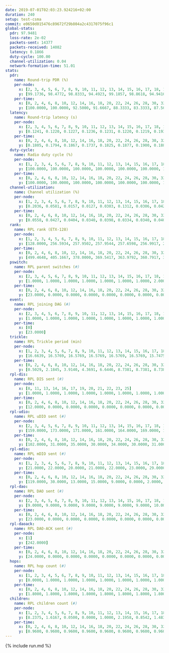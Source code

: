 ```yaml
---
date: 2019-07-01T02:03:23.924216+02:00
duration: 240
setup: test-csma
commit: e0650d015476c89672f29b804a2c4317075f96c1
global-stats:
  pdr: 97.9481
  loss-rate: 2e-02
  packets-sent: 14377
  packets-received: 14082
  latency: 0.1866
  duty-cycle: 100.00
  channel-utilization: 0.04
  network-formation-time: 51.01
stats:
  pdr:
    name: Round-trip PDR (%)
    per-node:
      x: [2, 3, 4, 5, 6, 7, 8, 9, 10, 11, 12, 13, 14, 15, 16, 17, 18, 19, 20, 21, 22, 23, 24, 25]
      y: [99.1736, 98.4772, 98.8333, 94.4923, 99.1857, 98.8618, 94.9410, 96.9492, 96.7960, 94.8187, 98.8599, 94.3615, 95.4323, 98.7889, 99.2188, 99.3620, 99.3209, 98.2935, 98.2993, 99.1394, 98.8095, 99.6604, 99.0521, 99.3186]
    per-time:
      x: [0, 2, 4, 6, 8, 10, 12, 14, 16, 18, 20, 22, 24, 26, 28, 30, 32, 34, 36, 38, 40, 42, 44, 46, 48, 50, 52, 54, 56, 58, 60, 62, 64, 66, 68, 70, 72, 74, 76, 78, 80, 82, 84, 86, 88, 90, 92, 94, 96, 98, 100, 102, 104, 106, 108, 110, 112, 114, 116, 118, 120, 122, 124, 126, 128, 130, 132, 134, 136, 138, 140, 142, 144, 146, 148, 150, 152, 154, 156, 158, 160, 162, 164, 166, 168, 170, 172, 174, 176, 178, 180, 182, 184, 186, 188, 190, 192, 194, 196, 198, 200, 202, 204, 206, 208, 210, 212, 214, 216, 218, 220, 222, 224, 226, 228, 230, 232, 234, 236, 238, 240]
      y: [100.0000, 100.0000, 92.5000, 91.6667, 88.3333, 83.3333, 87.5000, 92.5000, 94.1667, 95.8333, 93.3333, 95.8333, 95.8333, 97.5000, 92.5000, 90.8333, 94.1667, 88.3333, 90.0000, 90.0000, 93.3333, 93.3333, 87.5000, 90.8333, 80.8333, 89.1667, 90.8333, 86.6667, 92.5000, 99.1667, 99.1667, 100.0000, 100.0000, 100.0000, 100.0000, 100.0000, 100.0000, 100.0000, 100.0000, 100.0000, 100.0000, 100.0000, 100.0000, 100.0000, 100.0000, 100.0000, 100.0000, 100.0000, 100.0000, 100.0000, 100.0000, 100.0000, 100.0000, 100.0000, 100.0000, 100.0000, 100.0000, 100.0000, 100.0000, 100.0000, 100.0000, 99.1667, 100.0000, 100.0000, 100.0000, 100.0000, 100.0000, 100.0000, 100.0000, 100.0000, 99.1667, 100.0000, 100.0000, 100.0000, 100.0000, 100.0000, 100.0000, 100.0000, 100.0000, 100.0000, 100.0000, 99.1667, 100.0000, 100.0000, 100.0000, 100.0000, 100.0000, 99.1667, 100.0000, 100.0000, 100.0000, 100.0000, 100.0000, 100.0000, 100.0000, 100.0000, 100.0000, 100.0000, 100.0000, 100.0000, 100.0000, 100.0000, 100.0000, 100.0000, 100.0000, 100.0000, 100.0000, 100.0000, 100.0000, 100.0000, 100.0000, 100.0000, 100.0000, 100.0000, 100.0000, 100.0000, 100.0000, 100.0000, 100.0000, 100.0000, null]
  latency:
    name: Round-trip latency (s)
    per-node:
      x: [2, 3, 4, 5, 6, 7, 8, 9, 10, 11, 12, 13, 14, 15, 16, 17, 18, 19, 20, 21, 22, 23, 24, 25]
      y: [0.1241, 0.1220, 0.1227, 0.1236, 0.1231, 0.1220, 0.1219, 0.1931, 0.1737, 0.1948, 0.1220, 0.1887, 0.1908, 0.1935, 0.1946, 0.1897, 0.1900, 0.1946, 0.2685, 0.2642, 0.2662, 0.2669, 0.2637, 0.2654]
    per-time:
      x: [0, 2, 4, 6, 8, 10, 12, 14, 16, 18, 20, 22, 24, 26, 28, 30, 32, 34, 36, 38, 40, 42, 44, 46, 48, 50, 52, 54, 56, 58, 60, 62, 64, 66, 68, 70, 72, 74, 76, 78, 80, 82, 84, 86, 88, 90, 92, 94, 96, 98, 100, 102, 104, 106, 108, 110, 112, 114, 116, 118, 120, 122, 124, 126, 128, 130, 132, 134, 136, 138, 140, 142, 144, 146, 148, 150, 152, 154, 156, 158, 160, 162, 164, 166, 168, 170, 172, 174, 176, 178, 180, 182, 184, 186, 188, 190, 192, 194, 196, 198, 200, 202, 204, 206, 208, 210, 212, 214, 216, 218, 220, 222, 224, 226, 228, 230, 232, 234, 236, 238, 240]
      y: [0.1805, 0.1794, 0.1867, 0.1737, 0.1825, 0.1877, 0.1900, 0.1884, 0.1875, 0.1749, 0.1844, 0.1742, 0.1781, 0.1834, 0.1859, 0.1730, 0.1844, 0.1772, 0.1723, 0.1811, 0.1794, 0.1837, 0.1881, 0.1794, 0.1809, 0.1901, 0.1843, 0.1896, 0.1988, 0.1905, 0.1905, 0.2004, 0.1854, 0.1920, 0.1840, 0.1889, 0.1901, 0.1843, 0.1814, 0.1819, 0.1871, 0.1877, 0.1870, 0.1807, 0.1922, 0.1884, 0.1832, 0.1869, 0.1812, 0.1897, 0.1932, 0.1896, 0.1732, 0.1886, 0.1823, 0.1837, 0.1858, 0.1892, 0.1946, 0.1902, 0.1805, 0.1791, 0.1951, 0.1811, 0.1892, 0.1857, 0.1910, 0.1798, 0.2011, 0.1836, 0.1887, 0.1813, 0.1949, 0.1841, 0.1972, 0.1917, 0.1945, 0.1875, 0.1875, 0.1882, 0.1894, 0.1751, 0.1941, 0.1999, 0.2008, 0.1854, 0.1965, 0.1822, 0.1963, 0.1912, 0.1928, 0.1957, 0.1880, 0.1814, 0.1840, 0.1860, 0.1761, 0.1889, 0.1903, 0.1905, 0.1809, 0.1888, 0.1792, 0.1923, 0.1938, 0.1858, 0.2063, 0.1921, 0.1864, 0.1805, 0.1739, 0.1744, 0.1921, 0.1878, 0.1898, 0.1869, 0.1956, 0.1858, 0.1831, 0.1824, null]
  duty-cycle:
    name: Radio duty cycle (%)
    per-node:
      x: [1, 2, 3, 4, 5, 6, 7, 8, 9, 10, 11, 12, 13, 14, 15, 16, 17, 18, 19, 20, 21, 22, 23, 25]
      y: [100.0000, 100.0000, 100.0000, 100.0000, 100.0000, 100.0000, 100.0000, 100.0000, 100.0000, 100.0000, 100.0000, 100.0000, 100.0000, 100.0000, 100.0000, 100.0000, 100.0000, 100.0000, 100.0000, 100.0000, 100.0000, 100.0000, 100.0000, 100.0000]
    per-time:
      x: [0, 2, 4, 6, 8, 10, 12, 14, 16, 18, 20, 22, 24, 26, 28, 30, 32, 34, 36, 38, 40, 42, 44, 46, 48, 50, 52, 54, 56, 58, 60, 62, 64, 66, 68, 70, 72, 74, 76, 78, 80, 82, 84, 86, 88, 90, 92, 94, 96, 98, 100, 102, 104, 106, 108, 110, 112, 114, 116, 118, 120, 122, 124, 126, 128, 130, 132, 134, 136, 138, 140, 142, 144, 146, 148, 150, 152, 154, 156, 158, 160, 162, 164, 166, 168, 170, 172, 174, 176, 178, 180, 182, 184, 186, 188, 190, 192, 194, 196, 198, 200, 202, 204, 206, 208, 210, 212, 214, 216, 218, 220, 222, 224, 226, 228, 230, 232, 234, 236, 238]
      y: [100.0000, 100.0000, 100.0000, 100.0000, 100.0000, 100.0000, 100.0000, 100.0000, 100.0000, 100.0000, 100.0000, 100.0000, 100.0000, 100.0000, 100.0000, 100.0000, 100.0000, 100.0000, 100.0000, 100.0000, 100.0000, 100.0000, 100.0000, 100.0000, 100.0000, 100.0000, 100.0000, 100.0000, 100.0000, 100.0000, 100.0000, 100.0000, 100.0000, 100.0000, 100.0000, 100.0000, 100.0000, 100.0000, 100.0000, 100.0000, 100.0000, 100.0000, 100.0000, 100.0000, 100.0000, 100.0000, 100.0000, 100.0000, 100.0000, 100.0000, 100.0000, 100.0000, 100.0000, 100.0000, 100.0000, 100.0000, 100.0000, 100.0000, 100.0000, 100.0000, 100.0000, 100.0000, 100.0000, 100.0000, 100.0000, 100.0000, 100.0000, 100.0000, 100.0000, 100.0000, 100.0000, 100.0000, 100.0000, 100.0000, 100.0000, 100.0000, 100.0000, 100.0000, 100.0000, 100.0000, 100.0000, 100.0000, 100.0000, 100.0000, 100.0000, 100.0000, 100.0000, 100.0000, 100.0000, 100.0000, 100.0000, 100.0000, 100.0000, 100.0000, 100.0000, 100.0000, 100.0000, 100.0000, 100.0000, 100.0000, 100.0000, 100.0000, 100.0000, 100.0000, 100.0000, 100.0000, 100.0000, 100.0000, 100.0000, 100.0000, 100.0000, 100.0000, 100.0000, 100.0000, 100.0000, 100.0000, 100.0000, 100.0000, 100.0000, 100.0000]
  channel-utilization:
    name: Channel utilization (%)
    per-node:
      x: [1, 2, 3, 4, 5, 6, 7, 8, 9, 10, 11, 12, 13, 14, 15, 16, 17, 18, 19, 20, 21, 22, 23, 25]
      y: [0.2036, 0.0581, 0.0157, 0.0127, 0.0303, 0.1312, 0.0306, 0.0424, 0.0138, 0.0272, 0.0149, 0.0729, 0.0141, 0.0142, 0.0178, 0.0284, 0.0269, 0.0882, 0.0435, 0.0134, 0.0137, 0.0142, 0.0144, 0.0137]
    per-time:
      x: [0, 2, 4, 6, 8, 10, 12, 14, 16, 18, 20, 22, 24, 26, 28, 30, 32, 34, 36, 38, 40, 42, 44, 46, 48, 50, 52, 54, 56, 58, 60, 62, 64, 66, 68, 70, 72, 74, 76, 78, 80, 82, 84, 86, 88, 90, 92, 94, 96, 98, 100, 102, 104, 106, 108, 110, 112, 114, 116, 118, 120, 122, 124, 126, 128, 130, 132, 134, 136, 138, 140, 142, 144, 146, 148, 150, 152, 154, 156, 158, 160, 162, 164, 166, 168, 170, 172, 174, 176, 178, 180, 182, 184, 186, 188, 190, 192, 194, 196, 198, 200, 202, 204, 206, 208, 210, 212, 214, 216, 218, 220, 222, 224, 226, 228, 230, 232, 234, 236, 238]
      y: [0.0558, 0.0427, 0.0404, 0.0340, 0.0398, 0.0334, 0.0340, 0.0403, 0.0374, 0.0349, 0.0369, 0.0356, 0.0381, 0.0393, 0.0451, 0.0354, 0.0342, 0.0383, 0.0323, 0.0347, 0.0331, 0.0363, 0.0360, 0.0366, 0.0289, 0.0371, 0.0359, 0.0335, 0.0503, 0.0448, 0.0406, 0.0393, 0.0454, 0.0387, 0.0395, 0.0378, 0.0404, 0.0394, 0.0404, 0.0408, 0.0399, 0.0387, 0.0426, 0.0448, 0.0418, 0.0398, 0.0409, 0.0388, 0.0421, 0.0393, 0.0430, 0.0408, 0.0390, 0.0389, 0.0399, 0.0416, 0.0397, 0.0455, 0.0407, 0.0416, 0.0405, 0.0390, 0.0392, 0.0405, 0.0379, 0.0407, 0.0397, 0.0415, 0.0405, 0.0400, 0.0392, 0.0431, 0.0365, 0.0399, 0.0408, 0.0414, 0.0419, 0.0419, 0.0374, 0.0404, 0.0398, 0.0383, 0.0370, 0.0436, 0.0428, 0.0419, 0.0427, 0.0396, 0.0412, 0.0393, 0.0391, 0.0386, 0.0405, 0.0417, 0.0408, 0.0416, 0.0380, 0.0389, 0.0421, 0.0439, 0.0407, 0.0380, 0.0402, 0.0414, 0.0419, 0.0400, 0.0429, 0.0439, 0.0398, 0.0387, 0.0380, 0.0338, 0.0413, 0.0417, 0.0463, 0.0410, 0.0385, 0.0418, 0.0382, 0.0427]
  rank:
    name: RPL rank (ETX-128)
    per-node:
      x: [1, 2, 3, 4, 5, 6, 7, 8, 9, 10, 11, 12, 13, 14, 15, 16, 17, 18, 19, 20, 21, 22, 23, 25]
      y: [128.0000, 256.5934, 257.9502, 257.9544, 257.6598, 256.9917, 258.2739, 257.7759, 391.5992, 622.6790, 394.0041, 257.5851, 388.5394, 660.9835, 395.1148, 392.5643, 390.4280, 396.3983, 402.0498, 523.3226, 525.5645, 529.8740, 538.0124, 526.9754]
    per-time:
      x: [0, 2, 4, 6, 8, 10, 12, 14, 16, 18, 20, 22, 24, 26, 28, 30, 32, 34, 36, 38, 40, 42, 44, 46, 48, 50, 52, 54, 56, 58, 60, 62, 64, 66, 68, 70, 72, 74, 76, 78, 80, 82, 84, 86, 88, 90, 92, 94, 96, 98, 100, 102, 104, 106, 108, 110, 112, 114, 116, 118, 120, 122, 124, 126, 128, 130, 132, 134, 136, 138, 140, 142, 144, 146, 148, 150, 152, 154, 156, 158, 160, 162, 164, 166, 168, 170, 172, 174, 176, 178, 180, 182, 184, 186, 188, 190, 192, 194, 196, 198, 200, 202, 204, 206, 208, 210, 212, 214, 216, 218, 220, 222, 224, 226, 228, 230, 232, 234, 236, 238]
      y: [499.4648, 405.1667, 378.0000, 369.5417, 363.9792, 360.7917, 358.7083, 357.9167, 358.9792, 359.4583, 359.7083, 358.9583, 358.4375, 357.8542, 357.0625, 357.2083, 357.6667, 358.8333, 358.0833, 357.4792, 357.1042, 357.3125, 356.9583, 357.1250, 357.7292, 357.6875, 358.5510, 356.5000, 2876.0000, 374.6667, 374.3125, 372.8125, 372.8125, 369.1600, 363.7292, 362.0000, 363.0625, 362.2708, 361.4167, 364.0833, 364.6667, 365.6122, 362.1042, 361.2292, 360.6250, 360.2500, 361.7500, 361.6458, 364.1429, 360.5625, 359.8750, 360.2500, 360.8980, 360.3125, 360.2708, 360.5000, 360.2708, 360.1250, 359.4167, 359.5833, 362.2500, 361.9792, 362.8333, 361.7917, 360.7917, 366.9200, 361.3333, 361.5208, 360.6458, 358.8750, 358.6667, 359.3750, 359.2500, 358.8125, 358.7917, 360.3333, 367.1200, 360.5833, 360.1458, 360.7083, 364.6122, 360.6735, 361.3333, 367.0800, 366.8800, 359.8958, 361.2083, 360.4167, 364.8333, 366.3958, 365.4583, 366.3125, 366.2917, 372.5490, 366.4286, 363.8958, 363.1458, 363.3125, 365.0000, 371.5600, 362.8125, 362.6458, 362.4583, 361.6939, 362.0625, 362.3333, 362.3333, 363.7917, 363.3125, 362.8958, 362.5625, 366.6800, 362.2500, 361.8542, 362.8333, 362.8750, 363.0625, 362.8980, 365.8776, 369.7059]
  pswitch:
    name: RPL parent switches (#)
    per-node:
      x: [2, 3, 4, 5, 6, 7, 8, 9, 10, 11, 12, 13, 14, 15, 16, 17, 18, 19, 20, 21, 22, 23, 25]
      y: [1.0000, 1.0000, 1.0000, 1.0000, 1.0000, 1.0000, 1.0000, 2.0000, 2.0000, 2.0000, 1.0000, 1.0000, 2.0000, 4.0000, 1.0000, 3.0000, 1.0000, 1.0000, 8.0000, 8.0000, 6.0000, 2.0000, 4.0000]
    per-time:
      x: [0, 2, 4, 6, 8, 10, 12, 14, 16, 18, 20, 22, 24, 26, 28, 30, 32, 34, 36, 38, 40, 42, 44, 46, 48, 50, 52, 54, 56, 58, 60, 62, 64, 66, 68, 70, 72, 74, 76, 78, 80, 82, 84, 86, 88, 90, 92, 94, 96, 98, 100, 102, 104, 106, 108, 110, 112, 114, 116, 118, 120, 122, 124, 126, 128, 130, 132, 134, 136, 138, 140, 142, 144, 146, 148, 150, 152, 154, 156, 158, 160, 162, 164, 166, 168, 170, 172, 174, 176, 178, 180, 182, 184, 186, 188, 190, 192, 194, 196, 198, 200, 202, 204, 206, 208, 210, 212, 214, 216, 218, 220, 222, 224, 226, 228, 230, 232, 234, 236, 238]
      y: [23.0000, 0.0000, 0.0000, 0.0000, 0.0000, 0.0000, 0.0000, 0.0000, 0.0000, 0.0000, 0.0000, 0.0000, 0.0000, 0.0000, 0.0000, 0.0000, 0.0000, 0.0000, 0.0000, 0.0000, 0.0000, 0.0000, 0.0000, 0.0000, 0.0000, 0.0000, 1.0000, 0.0000, 2.0000, 0.0000, 0.0000, 0.0000, 0.0000, 2.0000, 0.0000, 0.0000, 0.0000, 0.0000, 0.0000, 0.0000, 0.0000, 1.0000, 0.0000, 0.0000, 0.0000, 0.0000, 0.0000, 0.0000, 1.0000, 0.0000, 0.0000, 0.0000, 1.0000, 0.0000, 0.0000, 0.0000, 0.0000, 0.0000, 0.0000, 0.0000, 0.0000, 0.0000, 0.0000, 0.0000, 0.0000, 2.0000, 0.0000, 0.0000, 0.0000, 0.0000, 0.0000, 0.0000, 0.0000, 0.0000, 0.0000, 0.0000, 2.0000, 0.0000, 0.0000, 0.0000, 1.0000, 1.0000, 0.0000, 2.0000, 2.0000, 0.0000, 0.0000, 0.0000, 0.0000, 0.0000, 0.0000, 0.0000, 0.0000, 3.0000, 1.0000, 0.0000, 0.0000, 0.0000, 0.0000, 2.0000, 0.0000, 0.0000, 0.0000, 1.0000, 0.0000, 0.0000, 0.0000, 0.0000, 0.0000, 0.0000, 0.0000, 2.0000, 0.0000, 0.0000, 0.0000, 0.0000, 0.0000, 1.0000, 1.0000, 3.0000]
  event:
    name: RPL joining DAG (#)
    per-node:
      x: [2, 3, 4, 5, 6, 7, 8, 9, 10, 11, 12, 13, 14, 15, 16, 17, 18, 19, 20, 21, 22, 23, 25]
      y: [1.0000, 1.0000, 1.0000, 1.0000, 1.0000, 1.0000, 1.0000, 1.0000, 1.0000, 1.0000, 1.0000, 1.0000, 1.0000, 1.0000, 1.0000, 1.0000, 1.0000, 1.0000, 1.0000, 1.0000, 1.0000, 1.0000, 1.0000]
    per-time:
      x: [0]
      y: [23.0000]
  trickle:
    name: RPL Trickle period (min)
    per-node:
      x: [1, 2, 3, 4, 5, 6, 7, 8, 9, 10, 11, 12, 13, 14, 15, 16, 17, 18, 19, 20, 21, 22, 23, 25]
      y: [16.6639, 16.5769, 16.5769, 16.5769, 16.5769, 16.5769, 15.7475, 15.7475, 15.7185, 15.7258, 15.6824, 15.7486, 15.7475, 15.7258, 15.7251, 15.7022, 15.7179, 15.7022, 15.7022, 16.5566, 16.5566, 16.5491, 16.5344, 16.5415]
    per-time:
      x: [0, 2, 4, 6, 8, 10, 12, 14, 16, 18, 20, 22, 24, 26, 28, 30, 32, 34, 36, 38, 40, 42, 44, 46, 48, 50, 52, 54, 56, 58, 60, 62, 64, 66, 68, 70, 72, 74, 76, 78, 80, 82, 84, 86, 88, 90, 92, 94, 96, 98, 100, 102, 104, 106, 108, 110, 112, 114, 116, 118, 120, 122, 124, 126, 128, 130, 132, 134, 136, 138, 140, 142, 144, 146, 148, 150, 152, 154, 156, 158, 160, 162, 164, 166, 168, 170, 172, 174, 176, 178, 180, 182, 184, 186, 188, 190, 192, 194, 196, 198, 200, 202, 204, 206, 208, 210, 212, 214, 216, 218, 220, 222, 224, 226, 228, 230, 232, 234, 236, 238]
      y: [0.5029, 2.1845, 3.9140, 4.3691, 6.6446, 8.7381, 8.7381, 8.7381, 11.1047, 17.4763, 17.4763, 17.4763, 17.4763, 17.4763, 17.4763, 17.4763, 17.4763, 17.4763, 17.4763, 17.4763, 17.4763, 17.4763, 17.4763, 17.4763, 17.4763, 17.4763, 17.4763, 17.4763, 13.1860, 8.8974, 9.7849, 10.3765, 10.3765, 12.5829, 12.7431, 12.7431, 12.7431, 17.1122, 17.4763, 17.4763, 17.4763, 17.4763, 17.4763, 17.4763, 17.4763, 17.4763, 17.4763, 17.4763, 17.4763, 17.4763, 17.4763, 17.4763, 17.4763, 17.4763, 17.4763, 17.4763, 17.4763, 17.4763, 17.4763, 17.4763, 17.4763, 17.4763, 17.4763, 17.4763, 17.4763, 17.4763, 17.4763, 17.4763, 17.4763, 17.4763, 17.4763, 17.4763, 17.4763, 17.4763, 17.4763, 17.4763, 17.4763, 17.4763, 17.4763, 17.4763, 17.4763, 17.4763, 17.4763, 17.4763, 17.4763, 17.4763, 17.4763, 17.4763, 17.4763, 17.4763, 17.4763, 17.4763, 17.4763, 17.4763, 17.4763, 17.4763, 17.4763, 17.4763, 17.4763, 17.4763, 17.4763, 17.4763, 17.4763, 17.4763, 17.4763, 17.4763, 17.4763, 17.4763, 17.4763, 17.4763, 17.4763, 17.4763, 17.4763, 17.4763, 17.4763, 17.4763, 17.4763, 17.4763, 17.4763, 17.4763]
  rpl-dis:
    name: RPL DIS sent (#)
    per-node:
      x: [8, 11, 13, 14, 16, 17, 19, 20, 21, 22, 23, 25]
      y: [1.0000, 1.0000, 1.0000, 1.0000, 1.0000, 1.0000, 1.0000, 1.0000, 2.0000, 1.0000, 1.0000, 1.0000]
    per-time:
      x: [0, 2, 4, 6, 8, 10, 12, 14, 16, 18, 20, 22, 24, 26, 28, 30, 32, 34, 36, 38, 40, 42, 44, 46, 48, 50, 52, 54, 56]
      y: [12.0000, 0.0000, 0.0000, 0.0000, 0.0000, 0.0000, 0.0000, 0.0000, 0.0000, 0.0000, 0.0000, 0.0000, 0.0000, 0.0000, 0.0000, 0.0000, 0.0000, 0.0000, 0.0000, 0.0000, 0.0000, 0.0000, 0.0000, 0.0000, 0.0000, 0.0000, 0.0000, 0.0000, 1.0000]
  rpl-udio:
    name: RPL uDIO sent (#)
    per-node:
      x: [2, 3, 4, 5, 6, 7, 8, 9, 10, 11, 12, 13, 14, 15, 16, 17, 18, 19, 20, 21, 22, 23, 25]
      y: [159.0000, 173.0000, 171.0000, 161.0000, 164.0000, 169.0000, 164.0000, 173.0000, 170.0000, 164.0000, 157.0000, 169.0000, 165.0000, 172.0000, 165.0000, 170.0000, 134.0000, 169.0000, 165.0000, 169.0000, 169.0000, 159.0000, 166.0000]
    per-time:
      x: [0, 2, 4, 6, 8, 10, 12, 14, 16, 18, 20, 22, 24, 26, 28, 30, 32, 34, 36, 38, 40, 42, 44, 46, 48, 50, 52, 54, 56, 58, 60, 62, 64, 66, 68, 70, 72, 74, 76, 78, 80, 82, 84, 86, 88, 90, 92, 94, 96, 98, 100, 102, 104, 106, 108, 110, 112, 114, 116, 118, 120, 122, 124, 126, 128, 130, 132, 134, 136, 138, 140, 142, 144, 146, 148, 150, 152, 154, 156, 158, 160, 162, 164, 166, 168, 170, 172, 174, 176, 178, 180, 182, 184, 186, 188, 190, 192, 194, 196, 198, 200, 202, 204, 206, 208, 210, 212, 214, 216, 218, 220, 222, 224, 226, 228, 230, 232, 234, 236, 238, 240]
      y: [102.0000, 31.0000, 35.0000, 30.0000, 34.0000, 30.0000, 31.0000, 32.0000, 27.0000, 34.0000, 26.0000, 36.0000, 28.0000, 31.0000, 27.0000, 31.0000, 28.0000, 31.0000, 32.0000, 30.0000, 34.0000, 31.0000, 32.0000, 30.0000, 30.0000, 33.0000, 32.0000, 28.0000, 35.0000, 29.0000, 27.0000, 27.0000, 34.0000, 32.0000, 30.0000, 30.0000, 32.0000, 30.0000, 31.0000, 34.0000, 33.0000, 30.0000, 29.0000, 28.0000, 34.0000, 33.0000, 28.0000, 35.0000, 26.0000, 30.0000, 30.0000, 33.0000, 33.0000, 33.0000, 32.0000, 29.0000, 28.0000, 34.0000, 29.0000, 30.0000, 27.0000, 34.0000, 32.0000, 28.0000, 32.0000, 28.0000, 32.0000, 32.0000, 34.0000, 32.0000, 33.0000, 29.0000, 30.0000, 31.0000, 33.0000, 29.0000, 29.0000, 34.0000, 29.0000, 34.0000, 32.0000, 29.0000, 29.0000, 33.0000, 32.0000, 29.0000, 34.0000, 34.0000, 32.0000, 26.0000, 31.0000, 30.0000, 32.0000, 34.0000, 32.0000, 27.0000, 31.0000, 36.0000, 31.0000, 29.0000, 31.0000, 28.0000, 30.0000, 30.0000, 26.0000, 34.0000, 32.0000, 30.0000, 30.0000, 32.0000, 33.0000, 30.0000, 31.0000, 33.0000, 31.0000, 31.0000, 33.0000, 32.0000, 31.0000, 35.0000, 5.0000]
  rpl-mdio:
    name: RPL mDIO sent (#)
    per-node:
      x: [1, 2, 3, 4, 5, 6, 7, 8, 9, 10, 11, 12, 13, 14, 15, 16, 17, 18, 19, 20, 21, 22, 23, 25]
      y: [21.0000, 22.0000, 20.0000, 21.0000, 22.0000, 23.0000, 29.0000, 28.0000, 27.0000, 29.0000, 27.0000, 27.0000, 27.0000, 27.0000, 29.0000, 28.0000, 28.0000, 28.0000, 29.0000, 21.0000, 20.0000, 21.0000, 20.0000, 21.0000]
    per-time:
      x: [0, 2, 4, 6, 8, 10, 12, 14, 16, 18, 20, 22, 24, 26, 28, 30, 32, 34, 36, 38, 40, 42, 44, 46, 48, 50, 52, 54, 56, 58, 60, 62, 64, 66, 68, 70, 72, 74, 76, 78, 80, 82, 84, 86, 88, 90, 92, 94, 96, 98, 100, 102, 104, 106, 108, 110, 112, 114, 116, 118, 120, 122, 124, 126, 128, 130, 132, 134, 136, 138, 140, 142, 144, 146, 148, 150, 152, 154, 156, 158, 160, 162, 164, 166, 168, 170, 172, 174, 176, 178, 180, 182, 184, 186, 188, 190, 192, 194, 196, 198, 200, 202, 204, 206, 208, 210, 212, 214, 216, 218, 220, 222, 224, 226, 228, 230, 232, 234, 236, 238]
      y: [119.0000, 30.0000, 13.0000, 15.0000, 9.0000, 0.0000, 2.0000, 9.0000, 13.0000, 0.0000, 0.0000, 0.0000, 0.0000, 7.0000, 3.0000, 5.0000, 5.0000, 4.0000, 0.0000, 0.0000, 0.0000, 0.0000, 4.0000, 10.0000, 2.0000, 6.0000, 2.0000, 0.0000, 39.0000, 26.0000, 13.0000, 2.0000, 18.0000, 2.0000, 2.0000, 5.0000, 5.0000, 3.0000, 0.0000, 1.0000, 3.0000, 4.0000, 5.0000, 5.0000, 3.0000, 3.0000, 0.0000, 0.0000, 1.0000, 4.0000, 3.0000, 7.0000, 5.0000, 3.0000, 1.0000, 0.0000, 0.0000, 2.0000, 3.0000, 5.0000, 5.0000, 6.0000, 2.0000, 1.0000, 0.0000, 2.0000, 5.0000, 3.0000, 7.0000, 4.0000, 2.0000, 1.0000, 0.0000, 0.0000, 2.0000, 2.0000, 5.0000, 4.0000, 4.0000, 5.0000, 1.0000, 1.0000, 0.0000, 2.0000, 2.0000, 6.0000, 4.0000, 4.0000, 5.0000, 1.0000, 0.0000, 0.0000, 1.0000, 5.0000, 9.0000, 6.0000, 2.0000, 1.0000, 0.0000, 0.0000, 1.0000, 4.0000, 1.0000, 5.0000, 6.0000, 3.0000, 4.0000, 0.0000, 0.0000, 1.0000, 2.0000, 2.0000, 10.0000, 4.0000, 5.0000, 0.0000, 0.0000, 0.0000, 1.0000, 5.0000]
  rpl-dao:
    name: RPL DAO sent (#)
    per-node:
      x: [2, 3, 4, 5, 6, 7, 8, 9, 10, 11, 12, 13, 14, 15, 16, 17, 18, 19, 20, 21, 22, 23, 25]
      y: [9.0000, 9.0000, 9.0000, 9.0000, 9.0000, 9.0000, 9.0000, 10.0000, 14.0000, 10.0000, 9.0000, 9.0000, 14.0000, 11.0000, 9.0000, 10.0000, 9.0000, 9.0000, 12.0000, 13.0000, 12.0000, 9.0000, 10.0000]
    per-time:
      x: [0, 2, 4, 6, 8, 10, 12, 14, 16, 18, 20, 22, 24, 26, 28, 30, 32, 34, 36, 38, 40, 42, 44, 46, 48, 50, 52, 54, 56, 58, 60, 62, 64, 66, 68, 70, 72, 74, 76, 78, 80, 82, 84, 86, 88, 90, 92, 94, 96, 98, 100, 102, 104, 106, 108, 110, 112, 114, 116, 118, 120, 122, 124, 126, 128, 130, 132, 134, 136, 138, 140, 142, 144, 146, 148, 150, 152, 154, 156, 158, 160, 162, 164, 166, 168, 170, 172, 174, 176, 178, 180, 182, 184, 186, 188, 190, 192, 194, 196, 198, 200, 202, 204, 206, 208, 210, 212, 214, 216, 218, 220, 222, 224, 226, 228, 230, 232, 234, 236, 238]
      y: [23.0000, 0.0000, 0.0000, 0.0000, 0.0000, 0.0000, 0.0000, 0.0000, 0.0000, 0.0000, 0.0000, 0.0000, 0.0000, 0.0000, 23.0000, 0.0000, 0.0000, 0.0000, 0.0000, 0.0000, 0.0000, 0.0000, 0.0000, 0.0000, 0.0000, 0.0000, 1.0000, 0.0000, 31.0000, 1.0000, 0.0000, 0.0000, 0.0000, 2.0000, 0.0000, 0.0000, 0.0000, 0.0000, 0.0000, 0.0000, 1.0000, 1.0000, 12.0000, 7.0000, 0.0000, 0.0000, 0.0000, 1.0000, 2.0000, 0.0000, 0.0000, 0.0000, 1.0000, 0.0000, 0.0000, 2.0000, 5.0000, 12.0000, 0.0000, 0.0000, 0.0000, 0.0000, 3.0000, 0.0000, 0.0000, 2.0000, 1.0000, 0.0000, 0.0000, 1.0000, 2.0000, 15.0000, 0.0000, 0.0000, 0.0000, 0.0000, 4.0000, 0.0000, 0.0000, 0.0000, 2.0000, 1.0000, 0.0000, 3.0000, 2.0000, 14.0000, 1.0000, 0.0000, 0.0000, 0.0000, 1.0000, 1.0000, 0.0000, 3.0000, 1.0000, 2.0000, 0.0000, 0.0000, 0.0000, 6.0000, 11.0000, 0.0000, 0.0000, 1.0000, 1.0000, 1.0000, 0.0000, 2.0000, 0.0000, 1.0000, 0.0000, 2.0000, 0.0000, 3.0000, 13.0000, 0.0000, 0.0000, 2.0000, 2.0000, 4.0000]
  rpl-daoack:
    name: RPL DAO-ACK sent (#)
    per-node:
      x: [1]
      y: [242.0000]
    per-time:
      x: [0, 2, 4, 6, 8, 10, 12, 14, 16, 18, 20, 22, 24, 26, 28, 30, 32, 34, 36, 38, 40, 42, 44, 46, 48, 50, 52, 54, 56, 58, 60, 62, 64, 66, 68, 70, 72, 74, 76, 78, 80, 82, 84, 86, 88, 90, 92, 94, 96, 98, 100, 102, 104, 106, 108, 110, 112, 114, 116, 118, 120, 122, 124, 126, 128, 130, 132, 134, 136, 138, 140, 142, 144, 146, 148, 150, 152, 154, 156, 158, 160, 162, 164, 166, 168, 170, 172, 174, 176, 178, 180, 182, 184, 186, 188, 190, 192, 194, 196, 198, 200, 202, 204, 206, 208, 210, 212, 214, 216, 218, 220, 222, 224, 226, 228, 230, 232, 234, 236, 238]
      y: [24.0000, 0.0000, 0.0000, 0.0000, 0.0000, 0.0000, 0.0000, 0.0000, 0.0000, 0.0000, 0.0000, 0.0000, 0.0000, 0.0000, 24.0000, 0.0000, 0.0000, 0.0000, 0.0000, 0.0000, 0.0000, 0.0000, 0.0000, 0.0000, 0.0000, 0.0000, 1.0000, 0.0000, 32.0000, 1.0000, 0.0000, 0.0000, 0.0000, 2.0000, 0.0000, 0.0000, 0.0000, 0.0000, 0.0000, 0.0000, 1.0000, 1.0000, 14.0000, 6.0000, 0.0000, 0.0000, 0.0000, 1.0000, 2.0000, 0.0000, 0.0000, 0.0000, 1.0000, 0.0000, 0.0000, 2.0000, 6.0000, 12.0000, 0.0000, 0.0000, 0.0000, 0.0000, 3.0000, 0.0000, 0.0000, 2.0000, 1.0000, 0.0000, 0.0000, 1.0000, 2.0000, 16.0000, 0.0000, 0.0000, 0.0000, 0.0000, 4.0000, 0.0000, 0.0000, 0.0000, 2.0000, 1.0000, 0.0000, 3.0000, 2.0000, 15.0000, 1.0000, 0.0000, 0.0000, 0.0000, 1.0000, 1.0000, 0.0000, 3.0000, 1.0000, 2.0000, 0.0000, 0.0000, 0.0000, 7.0000, 11.0000, 0.0000, 0.0000, 1.0000, 1.0000, 1.0000, 0.0000, 2.0000, 0.0000, 1.0000, 0.0000, 2.0000, 0.0000, 3.0000, 14.0000, 0.0000, 0.0000, 2.0000, 2.0000, 4.0000]
  hops:
    name: RPL hop count (#)
    per-node:
      x: [1, 2, 3, 4, 5, 6, 7, 8, 9, 10, 11, 12, 13, 14, 15, 16, 17, 18, 19, 20, 21, 22, 23, 24, 25]
      y: [0.0000, 1.0000, 1.0000, 1.0000, 1.0000, 1.0000, 1.0000, 1.0000, 2.0417, 1.7625, 2.0458, 1.0000, 2.0000, 2.0000, 2.0000, 2.0000, 2.0000, 2.0000, 2.0000, 3.0000, 3.0000, 3.0000, 3.0000, 3.0000, 3.0000]
    per-time:
      x: [0, 2, 4, 6, 8, 10, 12, 14, 16, 18, 20, 22, 24, 26, 28, 30, 32, 34, 36, 38, 40, 42, 44, 46, 48, 50, 52, 54, 56, 58, 60, 62, 64, 66, 68, 70, 72, 74, 76, 78, 80, 82, 84, 86, 88, 90, 92, 94, 96, 98, 100, 102, 104, 106, 108, 110, 112, 114, 116, 118, 120, 122, 124, 126, 128, 130, 132, 134, 136, 138, 140, 142, 144, 146, 148, 150, 152, 154, 156, 158, 160, 162, 164, 166, 168, 170, 172, 174, 176, 178, 180, 182, 184, 186, 188, 190, 192, 194, 196, 198, 200, 202, 204, 206, 208, 210, 212, 214, 216, 218, 220, 222, 224, 226, 228, 230, 232, 234, 236, 238]
      y: [1.8000, 1.8000, 1.8000, 1.8000, 1.8000, 1.8000, 1.8000, 1.8000, 1.8000, 1.8000, 1.8000, 1.8000, 1.8000, 1.8000, 1.8000, 1.8000, 1.8000, 1.8000, 1.8000, 1.8000, 1.8000, 1.8000, 1.8000, 1.8000, 1.8000, 1.8000, 1.8000, 1.8000, 1.9200, 1.9200, 1.9200, 1.9200, 1.9200, 1.8800, 1.8400, 1.8400, 1.8400, 1.8400, 1.8400, 1.8400, 1.8400, 1.8400, 1.8400, 1.8400, 1.8400, 1.8400, 1.8400, 1.8400, 1.8400, 1.8400, 1.8400, 1.8400, 1.8400, 1.8400, 1.8400, 1.8400, 1.8400, 1.8400, 1.8400, 1.8400, 1.8400, 1.8400, 1.8400, 1.8400, 1.8400, 1.8400, 1.8400, 1.8400, 1.8400, 1.8400, 1.8400, 1.8400, 1.8400, 1.8400, 1.8400, 1.8400, 1.8400, 1.8400, 1.8400, 1.8400, 1.8400, 1.8400, 1.8400, 1.8400, 1.8400, 1.8400, 1.8400, 1.8400, 1.8400, 1.8400, 1.8400, 1.8400, 1.8400, 1.8400, 1.8400, 1.8400, 1.8400, 1.8400, 1.8400, 1.8400, 1.8400, 1.8400, 1.8400, 1.8400, 1.8400, 1.8400, 1.8400, 1.8400, 1.8400, 1.8400, 1.8400, 1.8400, 1.8400, 1.8400, 1.8400, 1.8400, 1.8400, 1.8400, 1.8400, 1.8400]
  children:
    name: RPL children count (#)
    per-node:
      x: [1, 2, 3, 4, 5, 6, 7, 8, 9, 10, 11, 12, 13, 14, 15, 16, 17, 18, 19, 20, 21, 22, 23, 24, 25]
      y: [8.2375, 1.6167, 0.0500, 0.0000, 1.0000, 2.1958, 0.8542, 1.4833, 0.0000, 0.8000, 0.0000, 1.7625, 0.0000, 0.0000, 0.1542, 0.6208, 0.5917, 3.3000, 1.3333, 0.0000, 0.0000, 0.0000, 0.0000, 0.0000, 0.0000]
    per-time:
      x: [0, 2, 4, 6, 8, 10, 12, 14, 16, 18, 20, 22, 24, 26, 28, 30, 32, 34, 36, 38, 40, 42, 44, 46, 48, 50, 52, 54, 56, 58, 60, 62, 64, 66, 68, 70, 72, 74, 76, 78, 80, 82, 84, 86, 88, 90, 92, 94, 96, 98, 100, 102, 104, 106, 108, 110, 112, 114, 116, 118, 120, 122, 124, 126, 128, 130, 132, 134, 136, 138, 140, 142, 144, 146, 148, 150, 152, 154, 156, 158, 160, 162, 164, 166, 168, 170, 172, 174, 176, 178, 180, 182, 184, 186, 188, 190, 192, 194, 196, 198, 200, 202, 204, 206, 208, 210, 212, 214, 216, 218, 220, 222, 224, 226, 228, 230, 232, 234, 236, 238]
      y: [0.9600, 0.9600, 0.9600, 0.9600, 0.9600, 0.9600, 0.9600, 0.9600, 0.9600, 0.9600, 0.9600, 0.9600, 0.9600, 0.9600, 0.9600, 0.9600, 0.9600, 0.9600, 0.9600, 0.9600, 0.9600, 0.9600, 0.9600, 0.9600, 0.9600, 0.9600, 0.9600, 0.9600, 0.9600, 0.9600, 0.9600, 0.9600, 0.9600, 0.9600, 0.9600, 0.9600, 0.9600, 0.9600, 0.9600, 0.9600, 0.9600, 0.9600, 0.9600, 0.9600, 0.9600, 0.9600, 0.9600, 0.9600, 0.9600, 0.9600, 0.9600, 0.9600, 0.9600, 0.9600, 0.9600, 0.9600, 0.9600, 0.9600, 0.9600, 0.9600, 0.9600, 0.9600, 0.9600, 0.9600, 0.9600, 0.9600, 0.9600, 0.9600, 0.9600, 0.9600, 0.9600, 0.9600, 0.9600, 0.9600, 0.9600, 0.9600, 0.9600, 0.9600, 0.9600, 0.9600, 0.9600, 0.9600, 0.9600, 0.9600, 0.9600, 0.9600, 0.9600, 0.9600, 0.9600, 0.9600, 0.9600, 0.9600, 0.9600, 0.9600, 0.9600, 0.9600, 0.9600, 0.9600, 0.9600, 0.9600, 0.9600, 0.9600, 0.9600, 0.9600, 0.9600, 0.9600, 0.9600, 0.9600, 0.9600, 0.9600, 0.9600, 0.9600, 0.9600, 0.9600, 0.9600, 0.9600, 0.9600, 0.9600, 0.9600, 0.9600]
---
```


{% include run.md %}
